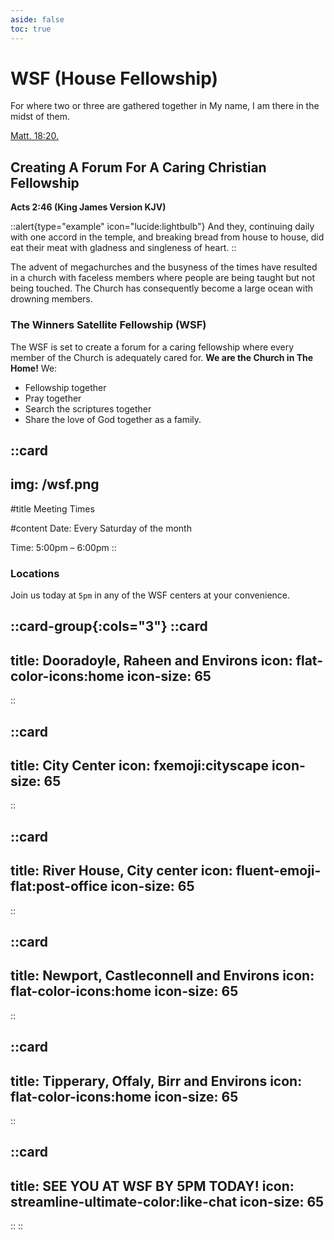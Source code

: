 ```yaml
---
aside: false
toc: true
---
```


<body class="flex items-center justify-center min-h-screen bg-gray-900">
  <div 
    class="relative w-full h-full bg-cover bg-center flex items-center justify-center p-8 my-8 dui-bg-fixed"
    style="background-image: url('/colorful-stingrays-pastel-background.jpg');">
    
  <div class="p-8 bg-gray-300/40 backdrop-blur-md text-gray-900/90 rounded-xl shadow-lg text-center w-full max-w-full mx-2">
      <h1 class="text-4xl font-bold mb-4">WSF (House Fellowship)</h1>
      <p class="text-lg mb-8">For where two or three are gathered together in My name, I am there in the midst of them.</p>
      <a href="https://github.com/idugeni" target="_blank" rel="noopener noreferrer"
         class="btn btn-neutral btn-wide">Matt. 18:20.</a>
    </div>
    
  </div>
</body>


## Creating A Forum For A Caring Christian Fellowship

**Acts 2:46 (King James Version KJV)** <br>

::alert{type="example" icon="lucide:lightbulb"}
  And they, continuing daily with one accord in the temple, and breaking bread from house to house, did eat their meat with gladness and singleness of heart.
::


The advent of megachurches and the busyness of the times have resulted in a church with faceless members where people are being taught but not being touched. The Church has consequently become a large ocean with drowning members.

### The Winners Satellite Fellowship (WSF) 

The WSF is set to create a forum for a caring fellowship where every member of the Church is adequately cared for. **We are the Church in The Home!** We:
 - Fellowship together
 - Pray together
 - Search the scriptures together
 - Share the love of God together as a family.


::card
---
img: /wsf.png
---
#title
Meeting Times

#content
Date: Every Saturday of the month <br>

Time: 5:00pm – 6:00pm
::

### Locations

Join us today at `5pm` in any of the WSF centers at your convenience.

::card-group{:cols="3"}
  ::card
  ---
  title: Dooradoyle, Raheen and Environs
  icon: flat-color-icons:home
  icon-size: 65
  ---
  ::

  ::card
  ---
  title: City Center
  icon: fxemoji:cityscape
  icon-size: 65
  ---
  ::

  ::card
  ---
  title: River House, City center
  icon: fluent-emoji-flat:post-office
  icon-size: 65
  ---
  ::

  ::card
  ---
  title: Newport, Castleconnell and Environs
  icon: flat-color-icons:home
  icon-size: 65
  ---
  ::

  ::card
  ---
  title: Tipperary, Offaly, Birr and Environs
  icon: flat-color-icons:home
  icon-size: 65
  ---
  ::

  ::card
  ---
  title: SEE YOU AT WSF BY 5PM TODAY!
  icon: streamline-ultimate-color:like-chat
  icon-size: 65
  ---
  ::
::


<!-- Background effects -->
  <div class="fixed inset-0 -z-10">
        <div class="absolute inset-0 bg-teal-50"></div>
        <div class="absolute top-1/4 left-1/4 w-48 h-48 sm:w-96 sm:h-96 bg-violet-500/10 rounded-full filter blur-3xl"></div>
        <div class="absolute bottom-1/4 right-1/4 w-48 h-48 sm:w-96 sm:h-96 bg-fuchsia-500/10 rounded-full filter blur-3xl"></div>
    </div>

    